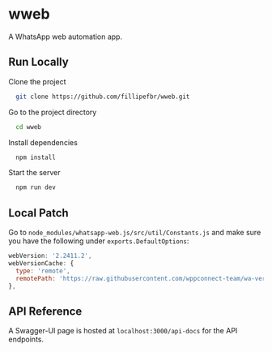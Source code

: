 # wweb

A WhatsApp web automation app.


## Run Locally

Clone the project

```bash
  git clone https://github.com/fillipefbr/wweb.git
```

Go to the project directory

```bash
  cd wweb
```

Install dependencies

```bash
  npm install
```

Start the server

```bash
  npm run dev
```

## Local Patch

Go to `node_modules/whatsapp-web.js/src/util/Constants.js` and make sure you have the following under `exports.DefaultOptions`:

```javascript
webVersion: '2.2411.2',
webVersionCache: {
  type: 'remote',
  remotePath: 'https://raw.githubusercontent.com/wppconnect-team/wa-version/main/html/2.2410.1.html',
},
```

## API Reference

A Swagger-UI page is hosted at `localhost:3000/api-docs` for the API endpoints.